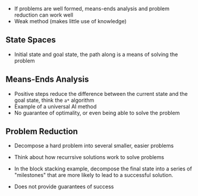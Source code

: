 
- If problems are well formed, means-ends analysis and problem reduction can work well
- Weak method (makes little use of knowledge)

## State Spaces

- Initial state and goal state, the path along is a means of solving the problem

## Means-Ends Analysis

- Positive steps reduce the difference between the current state and the goal state, think the `a*` algorithm
- Example of a universal AI method
- No guarantee of optimality, or even being able to solve the problem

## Problem Reduction

- Decompose a hard problem into several smaller, easier problems
- Think about how recurrsive solutions work to solve problems

- In the block stacking example, decompose the final state into a series of "milestones" that are more likely to lead to a successful solution.
- Does not provide guarantees of success
